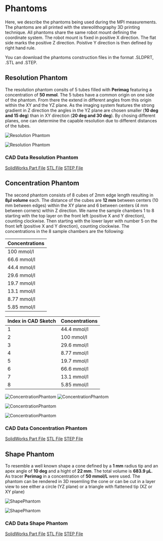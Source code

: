 # Phantoms

Here, we describe the phantoms being used during the MPI measurements. The phantoms are all printed with the stereolithography 3D printing technique. All phantoms share the same robot mount defining the coordinate system. The robot mount is fixed in positive X direction. The flat side marks the positive Z direction. Poistive Y direction is then defined by right hand rule.

You can download the phantoms construction files in the format .SLDPRT, .STL and .STEP.


## Resolution Phantom

The resolution phantom consits of 5 tubes filled with **Perimag** featuring a concentration of **50 mmol**.
The 5 tubes have a common origin on one side of the phantom. From there the extend in different angles from this origin within the XY and the YZ plane. As the imaging system features the strong gradient in Z direction the angles in the YZ plane are chosen smaller (**10 deg and 15 deg**) than in XY direction (**20 deg and 30 deg**).
By chosing different planes, one can determine the capable resolution due to different distances of the tubes.

![Resolution Phantom](./phantoms/resolutionPhantom/resolutionPhantom_1small.JPG)

![Resolution Phantom](./phantoms/resolutionPhantom/resolutionPhantom_2small.JPG)

### CAD Data Resolution Phantom

[SolidWorks Part File](./phantoms/resolutionPhantom/Phantom1_Resolution.SLDPRT)
[STL File](./phantoms/resolutionPhantom/Phantom1_Resolution.STL)
[STEP File](./phantoms/resolutionPhantom/Phantom1_Resolution.STEP)


## Concentration Phantom

The second phantom consists of 8 cubes of 2mm edge length resulting in **8µl volume** each. The distance of the cubes are **12 mm** between centers (10 mm between edges)  within the XY plane and 6 between centers (4 mm between corners) within Z direction.
We name the sample chambers 1 to 8 starting with the top layer on the front left (positive X and Y direction), counting clockwise. Then starting with the lower layer with number 5 on the front left (positive X and Y direction), counting clockwise.
The concentrations in the 8 sample chambers are the following:

 | Concentrations |
| ------ |
| 100 mmol/l |
 | 66.6 mmol/l |
| 44.4 mmol/l |
| 29.6 mmol/l |
| 19.7 mmol/l |
 | 13.1 mmol/l |
| 8.77 mmol/l |
| 5.85 mmol/l |

|Index in CAD Sketch| Concentrations |
| ------ |-------|
|1| 44.4 mmol/l  |
|2| 100 mmol/l |
|3| 29.6 mmol/l |
|4| 8.77 mmol/l |
|5| 19.7 mmol/l |
|6| 66.6 mmol/l |
|7| 13.1 mmol/l|
|8| 5.85 mmol/l |

![ConcentrationPhantom](./phantoms/concentrationPhantom/PhantomKonzzuordnung2.png)
![ConcentrationPhantom](./phantoms/concentrationPhantom/PhantomKonzzuordnung1.png)



![ConcentrationPhantom](./phantoms/concentrationPhantom/concentrationPhantom3small.png)

![ConcentrationPhantom](./phantoms/concentrationPhantom/concentrationPhantom2small.jpg)

### CAD Data Concentration Phantom

[SolidWorks Part File](./phantoms/concentrationPhantom/Phantom2_Concentration.SLDPRT)
[STL File](./phantoms/concentrationPhantom/Phantom2_Concentration.STL)
[STEP File](./phantoms/concentrationPhantom/Phantom2_Concentration.STEP)

## Shape Phantom

To resemble a well known shape a cone defined by a **1 mm** radius tip and an apex angle of **10 deg** and a hight of **22 mm**. The total volume is **683.9 µL**. As tracer **Perimag** in a concentration of **50 mmol/L** were used. The phantom can be rendered in 3D resemling the cone or can be cut in a layer view to see either a circle (YZ plane) or a triangle with flattened tip (XZ or XY plane)

![ShapePhantom](./phantoms/shapePhantom/shapePhantom_1small.JPG)

![ShapePhantom](./phantoms/shapePhantom/shapePhantom_2small.JPG)

### CAD Data Shape Phantom

[SolidWorks Part File](./phantoms/shapePhantom/Phantom3_Shape.SLDPRT)
[STL File](./phantoms/shapePhantom/Phantom3_Shape.STL)
[STEP File](./phantoms/shapePhantom/Phantom3_Shape.STEP)
